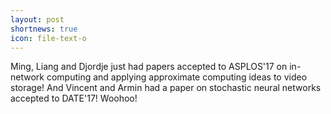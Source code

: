```yaml
---
layout: post
shortnews: true
icon: file-text-o
---
```

Ming, Liang and Djordje just had papers accepted to ASPLOS'17 on in-network computing and applying approximate computing ideas to video storage! And Vincent and Armin had a paper on stochastic neural networks accepted to DATE'17! Woohoo! 


